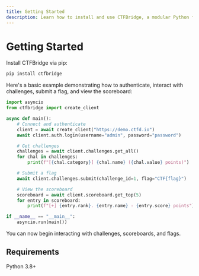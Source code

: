 ```yaml
---
title: Getting Started
description: Learn how to install and use CTFBridge, a modular Python framework for interacting with CTF platforms like CTFd and rCTF. Supports login, challenge interaction, and more.
---
```


# Getting Started

Install CTFBridge via pip:

```bash
pip install ctfbridge
```

Here's a basic example demonstrating how to authenticate, interact with challenges, submit a flag, and view the scoreboard:

```python
import asyncio
from ctfbridge import create_client

async def main():
    # Connect and authenticate
    client = await create_client("https://demo.ctfd.io")
    await client.auth.login(username="admin", password="password")

    # Get challenges
    challenges = await client.challenges.get_all()
    for chal in challenges:
        print(f"[{chal.category}] {chal.name} ({chal.value} points)")

    # Submit a flag
    await client.challenges.submit(challenge_id=1, flag="CTF{flag}")

    # View the scoreboard
    scoreboard = await client.scoreboard.get_top(5)
    for entry in scoreboard:
        print(f"[+] {entry.rank}. {entry.name} - {entry.score} points")

if __name__ == "__main__":
    asyncio.run(main())
```

You can now begin interacting with challenges, scoreboards, and flags.

## Requirements

Python 3.8+
